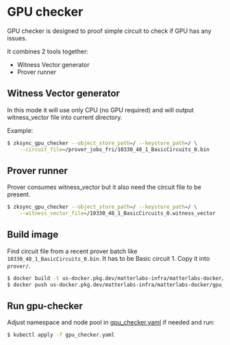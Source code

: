 # GPU checker

GPU checker is designed to proof simple circuit to check if GPU has any issues.

It combines 2 tools together:

- Witness Vector generator
- Prover runner

## Witness Vector generator

In this mode it will use only CPU (no GPU required) and will output witness_vector file into current directory.

Example:

```bash
$ zksync_gpu_checker --object_store_path=/ --keystore_path=/ \
    --circuit_file=/prover_jobs_fri/10330_48_1_BasicCircuits_0.bin
```

## Prover runner

Prover consumes witness_vector but it also need the circuit file to be present.

```bash
$ zksync_gpu_checker --object_store_path=/ --keystore_path=/ \
    --witness_vector_file=/10330_48_1_BasicCircuits_0.witness_vector
```

## Build image

Find circuit file from a recent prover batch like `10330_48_1_BasicCircuits_0.bin`. It has to be Basic circuit 1. Copy it into `prover/`.

```bash
$ docker build -t us-docker.pkg.dev/matterlabs-infra/matterlabs-docker/gpu_checker:v0.2.0 -f docker/gpu-checker/Dockerfile --progress=plain . 2>&1 | tee build.log
$ docker push us-docker.pkg.dev/matterlabs-infra/matterlabs-docker/gpu_checker:v0.2.0
```

## Run gpu-checker

Adjust namespace and node pool in [gpu_checker.yaml](gpu_checker.yaml) if needed and run:

```bash
$ kubectl apply -f gpu_checker.yaml
```
